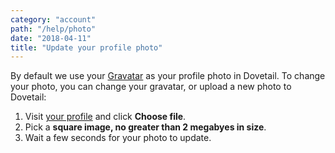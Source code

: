 ```yaml
---
category: "account"
path: "/help/photo"
date: "2018-04-11"
title: "Update your profile photo"
---
```


By default we use your [Gravatar](https://en.gravatar.com/) as your profile photo in Dovetail. To change your photo, you can change your gravatar, or upload a new photo to Dovetail:

1.  Visit [your profile]() and click **Choose file**.
1.  Pick a **square image, no greater than 2 megabyes in size**.
1.  Wait a few seconds for your photo to update.
